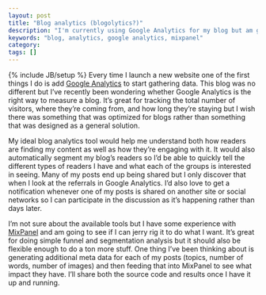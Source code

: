 ```yaml
---
layout: post
title: "Blog analytics (blogolytics?)"
description: "I'm currently using Google Analytics for my blog but am going to also start using MixPanel and a bunch of meta data to track additional info."
keywords: "blog, analytics, google analytics, mixpanel"
category: 
tags: []
---
```

{% include JB/setup %}
Every time I launch a new website one of the first things I do is add <a href="http://www.google.com/analytics/" target="_blank">Google Analytics</a> to start gathering data. This blog was no different but I’ve recently been wondering whether Google Analytics is the right way to measure a blog. It’s great for tracking the total number of visitors, where they’re coming from, and how long they’re staying but I wish there was something that was optimized for blogs rather than something that was designed as a general solution.

My ideal blog analytics tool would help me understand both how readers are finding my content as well as how they’re engaging with it. It would also automatically segment my blog’s readers so I’d be able to quickly tell the different types of readers I have and what each of the groups is interested in seeing. Many of my posts end up being shared but I only discover that when I look at the referrals in Google Analytics. I’d also love to get a notification whenever one of my posts is shared on another site or social networks so I can participate in the discussion as it’s happening rather than days later.

I’m not sure about the available tools but I have some experience with <a href="https://mixpanel.com" target="_blank">MixPanel</a> and am going to see if I can jerry rig it to do what I want. It’s great for doing simple funnel and segmentation analysis but it should also be flexible enough to do a ton more stuff. One thing I’ve been thinking about is generating additional meta data for each of my posts (topics, number of words, number of images) and then feeding that into MixPanel to see what impact they have. I’ll share both the source code and results once I have it up and running.
